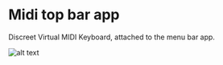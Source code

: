 # Midi top bar app

Discreet Virtual MIDI Keyboard, attached to the menu bar app.

![alt text](https://s3-us-west-2.amazonaws.com/notion-static/9459d794935b4173a334789ec454b14d/Item-0_and_Item-0_and_Item-0_and_Item-0_and_Item-0_and_Item-0_and_Item-0.jpg)
